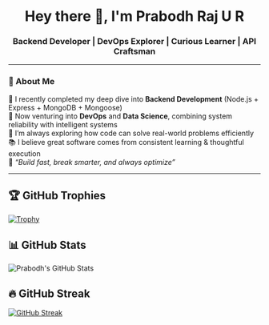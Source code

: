 <h1 align="center">Hey there 👋, I'm Prabodh Raj U R</h1>
<h3 align="center">Backend Developer | DevOps Explorer | Curious Learner | API Craftsman</h3>

---

### 💫 About Me

🚀 I recently completed my deep dive into **Backend Development** (Node.js + Express + MongoDB + Mongoose)  
🔧 Now venturing into **DevOps** and **Data Science**, combining system reliability with intelligent systems  
🧠 I’m always exploring how code can solve real-world problems efficiently  
📚 I believe great software comes from consistent learning & thoughtful execution  
🎯 *“Build fast, break smarter, and always optimize”*

---

## 🏆 GitHub Trophies
[![Trophy](https://github-profile-trophy.vercel.app/?username=Prabodh-dev&theme=onedark)](https://github.com/ryo-ma/github-profile-trophy)

## 📊 GitHub Stats
![Prabodh's GitHub Stats](https://github-readme-stats.vercel.app/api?username=Prabodh-dev&show_icons=true&hide_title=true&hide_rank=true&hide=issues&theme=radical)

## 🔥 GitHub Streak
[![GitHub Streak](https://github-readme-streak-stats.herokuapp.com/?user=Prabodh-dev&theme=radical&date_format=M%20j%5B%2C%20Y%5D)](https://github-readme-streak-stats.herokuapp.com/?user=Prabodh-dev)

